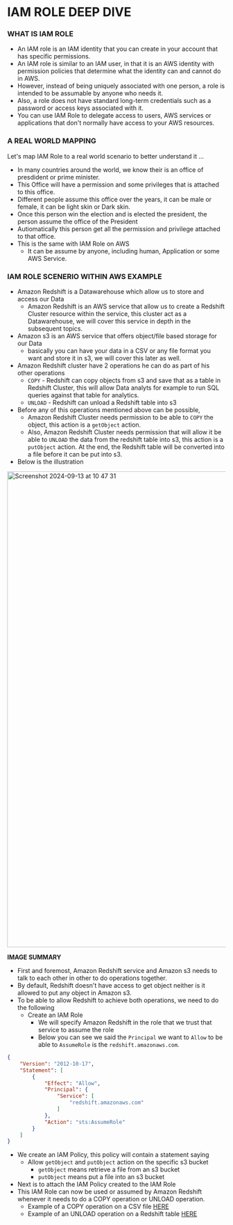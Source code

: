 # IAM ROLE DEEP DIVE

### WHAT IS IAM ROLE
- An IAM role is an IAM identity that you can create in your account that has specific permissions.
- An IAM role is similar to an IAM user, in that it is an AWS identity with permission policies that determine what the identity can and cannot do in AWS.
- However, instead of being uniquely associated with one person, a role is intended to be assumable by anyone who needs it.
- Also, a role does not have standard long-term credentials such as a password or access keys associated with it.
- You can use IAM Role to delegate access to users, AWS services or applications that don't normally have access to your AWS resources.

### A REAL WORLD MAPPING
Let's map IAM Role to a real world scenario to better understand it ...
- In many countries around the world, we know their is an office of presdident or prime minister.
- This Office will have a permission and some privileges that is attached to this office.
- Different people assume this office over the years, it can be male or female, it can be light skin or Dark skin.
- Once this person win the election and is elected the president, the person assume the office of the President
- Autiomatically this person get all the permission and privilege attached to that office.
- This is the same with IAM Role on AWS
  - It can be assume by anyone, including human, Application or some AWS Service.
 
### IAM ROLE SCENERIO WITHIN AWS EXAMPLE
- Amazon Redshift is a Datawarehouse which allow us to store and access our Data
  - Amazon Redshift is an AWS service that allow us to create a Redshift Cluster resource within the service, this cluster act as a Datawarehouse, we will cover this service in depth in the subsequent topics.
- Amazon s3 is an AWS service that offers object/file based storage for our Data
  - basically you can have your data in a CSV or any file format you want and store it in s3, we will cover this later as well.
- Amazon Redshift cluster have 2 operations he can do as part of his other operations
  - `COPY` - Redshift can copy objects from s3 and save that as a table in Redshift Cluster, this will allow Data analyts for example to run SQL queries against that table for analytics.
  - `UNLOAD` - Redshift can unload a Redshift table into s3
- Before any of this operations mentioned above can be possible,
  - Amazon Redshift Cluster needs permission to be able to `COPY` the object, this action is a `getObject` action.
  - Also, Amazon Redshift Cluster needs permission that will allow it be able to `UNLOAD` the data from the redshift table into s3, this action is a `putObject` action. At the end, the Redshift table will be converted into a file before it can be put into s3.
- Below is the illustration
  
<img width="1094" alt="Screenshot 2024-09-13 at 10 47 31" src="https://github.com/user-attachments/assets/4ee939b7-f150-45f4-a201-0eee15123de6">

**IMAGE SUMMARY**
- First and foremost, Amazon Redshift service and Amazon s3 needs to talk to each other in other to do operations together. 
- By default, Redshift doesn't have access to get object neither is it allowed to put any object in Amazon s3.
- To be able to allow Redshift to achieve both operations, we need to do the following
  - Create an IAM Role
    - We will specify Amazon Redshift in the role that we trust that service to assume the role
    - Below you can see we said the `Principal` we want to `Allow` to be able to `AssumeRole` is the `redshift.amazonaws.com`.

```json
{
    "Version": "2012-10-17",
    "Statement": [
        {
            "Effect": "Allow",
            "Principal": {
                "Service": [
                    "redshift.amazonaws.com"
                ]
            },
            "Action": "sts:AssumeRole"
        }
    ]
}
```

  - We create an IAM Policy, this policy will contain a statement saying
    - Allow `getObject` and `putObject` action on the specific s3 bucket
      - `getObject` means retrieve a file from an s3 bucket
      - `putObject` means put a file into an s3 bucket
  - Next is to attach the IAM Policy created to the IAM Role
  - This IAM Role can now be used or assumed by Amazon Redshift whenever it needs to do a COPY operation or UNLOAD operation.
    - Example of a COPY operation on a CSV file [HERE](https://docs.aws.amazon.com/redshift/latest/dg/r_COPY_command_examples.html#load-from-csv)
    - Example of an UNLOAD operation on a Redshift table [HERE](https://docs.aws.amazon.com/redshift/latest/dg/r_UNLOAD_command_examples.html)
